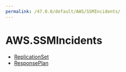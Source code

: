```yaml
---
permalink: /47.0.0/default/AWS/SSMIncidents/
---
```


# AWS.SSMIncidents



* [ReplicationSet](ReplicationSet.md)
* [ResponsePlan](ResponsePlan.md)